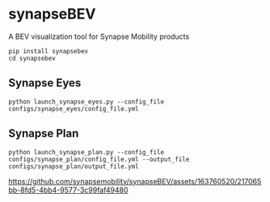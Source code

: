 # synapseBEV
A BEV visualization tool for Synapse Mobility products


```
pip install synapsebev
cd synapsebev
```


## Synapse Eyes
```
python launch_synapse_eyes.py --config_file configs/synapse_eyes/config_file.yml
```


## Synapse Plan
```
python launch_synapse_plan.py --config_file configs/synapse_plan/config_file.yml --output_file configs/synapse_plan/output_file.yml 
```


https://github.com/synapsemobility/synapseBEV/assets/163760520/217065bb-8fd5-4bb4-9577-3c99faf49480

